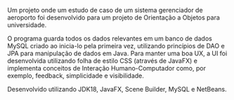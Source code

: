 Um projeto onde um estudo de caso de um sistema gerenciador de aeroporto foi desenvolvido para um projeto de Orientação a Objetos para universidade.

O programa guarda todos os dados relevantes em um banco de dados MySQL criado ao inicia-lo pela primeira vez, utilizando princípios de DAO e JPA para manipulação de 
dados em Java. Para manter uma boa UX, a UI foi desenvolvida utilizando folha de estilo CSS (através de JavaFX) e implementa conceitos de Interação Humano-Computador como, por exemplo, feedback, simplicidade e visibilidade.

Desenvolvido utilizando JDK18, JavaFX, Scene Builder, MySQL e NetBeans.
